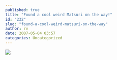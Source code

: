 ```yaml
---
published: true
title: "Found a cool weird Matsuri on the way!"
id: "232"
slug: "found-a-cool-weird-matsuri-on-the-way"
author: rv
date: 2007-05-04 03:57
categories: Uncategorized
---
```

<p class="mobile-photo"><a href="https://photos1.blogger.com/x/blogger2/2435/1927/1600/z/814859/TS2B0205-720794.jpg"><img src="https://photos1.blogger.com/x/blogger2/2435/1927/320/z/992982/TS2B0205-720794.jpg"></a></p>